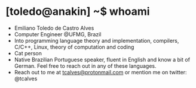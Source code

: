 # [toledo@anakin] ~$ whoami
- Emiliano Toledo de Castro Alves
- Computer Engineer @UFMG, Brazil
- Into programming language theory and implementation, compilers, C/C++, Linux, theory of computation and coding
- Cat person
- Native Brazilian Portuguese speaker, fluent in English and know a bit of German. Feel free to reach out in any of these languages.
- Reach out to me at tcalves@protonmail.com or mention me on twitter: @tcalves
